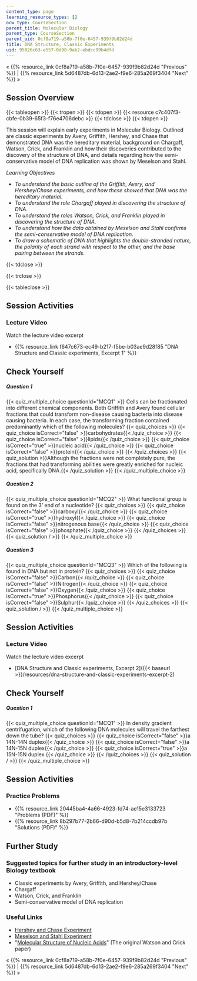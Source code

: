 ```yaml
---
content_type: page
learning_resource_types: []
ocw_type: CourseSection
parent_title: Molecular Biology
parent_type: CourseSection
parent_uid: 0cf8a719-a58b-7f0e-6457-939f9b82d24d
title: DNA Structure, Classic Experiments
uid: 95026c63-e557-0d98-9ab2-ebdcc99b4dfd
---
```


« {{% resource_link 0cf8a719-a58b-7f0e-6457-939f9b82d24d "Previous" %}} | {{% resource_link 5d6487db-6d13-2ae2-f9e6-285a269f3404 "Next" %}} »

Session Overview
----------------

{{< tableopen >}}
{{< tropen >}}
{{< tdopen >}}
{{< resource c7c407f3-cbfe-0b39-65f3-f76e4706debc >}}
{{< tdclose >}}
{{< tdopen >}}


This session will explain early experiments in Molecular Biology. Outlined are classic experiments by Avery, Griffith, Hershey, and Chase that demonstrated DNA was the hereditary material, background on Chargaff, Watson, Crick, and Franklin and how their discoveries contributed to the discovery of the structure of DNA, and details regarding how the semi-conservative model of DNA replication was shown by Meselson and Stahl.

_Learning Objectives_

*   _To understand the basic outline of the Griffith, Avery, and Hershey/Chase experiments, and how these showed that DNA was the hereditary material._
*   _To understand the role Chargaff played in discovering the structure of DNA._
*   _To understand the roles Watson, Crick, and Franklin played in discovering the structure of DNA._
*   _To understand how the data obtained by Meselson and Stahl confirms the semi-conservative model of DNA replication._
*   _To draw a schematic of DNA that highlights the double-stranded nature, the polarity of each strand with respect to the other, and the base pairing between the strands._


{{< tdclose >}}

{{< trclose >}}

{{< tableclose >}}

Session Activities
------------------

### Lecture Video

Watch the lecture video excerpt

*   {{% resource_link f647c673-ec49-b217-f5be-b03ae9d28f85 "DNA Structure and Classic experiments, Excerpt 1" %}}

Check Yourself
--------------

##### Question 1
 {{< quiz_multiple_choice questionId="MCQ1" >}} Cells can be fractionated into different chemical components. Both Griffith and Avery found cellular fractions that could transform non-disease causing bacteria into disease causing bacteria. In each case, the transforming fraction contained predominantly which of the following molecules?  {{< quiz_choices >}} {{< quiz_choice isCorrect="false" >}}carbohydrates{{< /quiz_choice >}} {{< quiz_choice isCorrect="false" >}}lipids{{< /quiz_choice >}} {{< quiz_choice isCorrect="true" >}}nucleic acid{{< /quiz_choice >}} {{< quiz_choice isCorrect="false" >}}protein{{< /quiz_choice >}} {{< /quiz_choices >}} {{< quiz_solution >}}Although the fractions were not completely pure, the fractions that had transforming abilities were greatly enriched for nucleic acid, specifically DNA.{{< /quiz_solution >}} {{< /quiz_multiple_choice >}}
##### Question 2
 {{< quiz_multiple_choice questionId="MCQ2" >}} What functional group is found on the 3’ end of a nucleotide? {{< quiz_choices >}} {{< quiz_choice isCorrect="false" >}}carboxyl{{< /quiz_choice >}} {{< quiz_choice isCorrect="true" >}}hydroxyl{{< /quiz_choice >}} {{< quiz_choice isCorrect="false" >}}nitrogenous base{{< /quiz_choice >}} {{< quiz_choice isCorrect="false" >}}phosphate{{< /quiz_choice >}} {{< /quiz_choices >}} {{< quiz_solution / >}} {{< /quiz_multiple_choice >}}
##### Question 3
 {{< quiz_multiple_choice questionId="MCQ3" >}} Which of the following is found in DNA but not in protein? {{< quiz_choices >}} {{< quiz_choice isCorrect="false" >}}Carbon{{< /quiz_choice >}} {{< quiz_choice isCorrect="false" >}}Nitrogen{{< /quiz_choice >}} {{< quiz_choice isCorrect="false" >}}Oxygen{{< /quiz_choice >}} {{< quiz_choice isCorrect="true" >}}Phosphorus{{< /quiz_choice >}} {{< quiz_choice isCorrect="false" >}}Sulphur{{< /quiz_choice >}} {{< /quiz_choices >}} {{< quiz_solution / >}} {{< /quiz_multiple_choice >}}

Session Activities
------------------

### Lecture Video

Watch the lecture video excerpt

*   [DNA Structure and Classic experiments, Excerpt 2]({{< baseurl >}}/resources/dna-structure-and-classic-experiments-excerpt-2)

Check Yourself
--------------

##### Question 1
 {{< quiz_multiple_choice questionId="MCQ1" >}} In density gradient centrifugation, which of the following DNA molecules will travel the farthest down the tube? {{< quiz_choices >}} {{< quiz_choice isCorrect="false" >}}a 14N-14N duplex{{< /quiz_choice >}} {{< quiz_choice isCorrect="false" >}}a 14N-15N duplex{{< /quiz_choice >}} {{< quiz_choice isCorrect="true" >}}a 15N-15N duplex {{< /quiz_choice >}} {{< /quiz_choices >}} {{< quiz_solution / >}} {{< /quiz_multiple_choice >}}

Session Activities
------------------

### Practice Problems

*   {{% resource_link 20445ba4-4a66-4923-fd74-ae15e3133723 "Problems (PDF)" %}}
*   {{% resource_link 8b297b77-2b66-d90d-b5d8-7b214ccdb97b "Solutions (PDF)" %}}

Further Study
-------------

### Suggested topics for further study in an introductory-level Biology textbook

*   Classic experiments by Avery, Griffith, and Hershey/Chase
*   Chargaff
*   Watson, Crick, and Franklin
*   Semi-conservative model of DNA replication

### Useful Links

*   [Hershey and Chase Experiment](https://www.youtube.com/watch?v=g9JQURwseIY)
*   [Meselson and Stahl Experiment](https://www.youtube.com/watch?v=JcUQ_TZCG0w)
*   "[Molecular Structure of Nucleic Acids](http://www.nature.com/physics/looking-back/crick/index.html)" (The original Watson and Crick paper)

« {{% resource_link 0cf8a719-a58b-7f0e-6457-939f9b82d24d "Previous" %}} | {{% resource_link 5d6487db-6d13-2ae2-f9e6-285a269f3404 "Next" %}} »